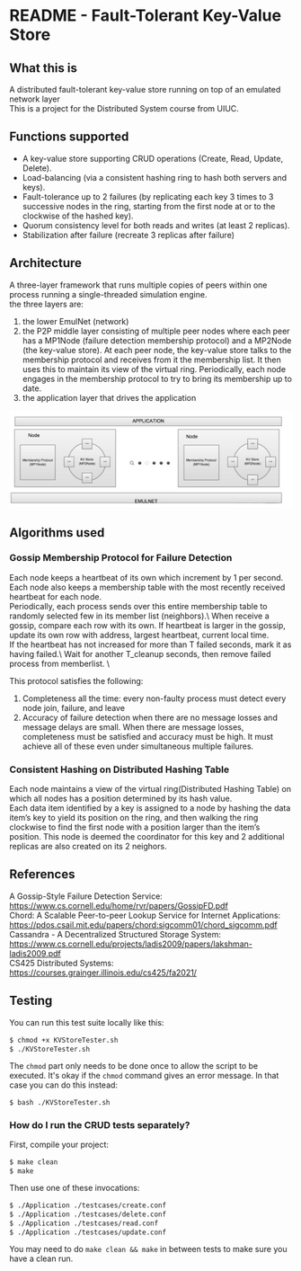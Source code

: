 
# README - Fault-Tolerant Key-Value Store

## What this is
A distributed fault-tolerant key-value store running on top of an emulated network layer\
This is a project for the Distributed System course from UIUC.

## Functions supported  
- A key-value store supporting ​CRUD operations​ (Create, Read, Update, Delete).
- Load-balancing​ (via a consistent hashing ring to hash both servers and keys).
- Fault-tolerance​ up to 2 failures (by replicating each key 3 times to 3 successive nodes in the ring, starting from the first node at or to the clockwise of the hashed key).
- Quorum consistency level​ for both reads and writes (at least 2 replicas).
- Stabilization​ after failure (recreate 3 replicas after failure)

## Architecture 
A three-layer framework that runs multiple copies of peers within one process running a single-threaded simulation engine.\
the three layers are:
1. the lower EmulNet (network)
2. the P2P middle layer consisting of multiple peer nodes where each peer has a MP1Node (failure detection membership protocol) and a MP2Node (the key-value store). At each peer node, the key-value store talks to the membership protocol and receives from it the membership list. It then uses this to maintain its view of the virtual ring. Periodically, each node engages in the membership protocol to try to bring its membership up to date. 
3. the application layer that drives the application

![Image of 3 layer architecture](/architecture.jpg)


## Algorithms used 
### Gossip Membership Protocol for Failure Detection
Each node keeps a heartbeat of its own which increment by 1 per second.\
Each node also keeps a membership table with the most recently received heartbeat for each node.\
Periodically, each process sends over this entire membership table to randomly selected few in its member list (neighbors).\ 
When receive a gossip, compare each row with its own. If heartbeat is larger in the gossip, update its own row with address, largest heartbeat, current local time. \
If the heartbeat has not increased for more than T failed seconds, mark it as having failed.\ 
Wait for another T_cleanup seconds, then remove failed process from memberlist. \

This protocol satisfies the following: 
1. Completeness all the time: every non-faulty process must detect every node join, failure, and leave
2. Accuracy of failure detection when there are no message losses and message delays are small. When there are message losses, completeness must be satisfied and accuracy must be high. It must achieve all of these even under simultaneous multiple failures.


### Consistent Hashing on Distributed Hashing Table
Each node maintains a view of the virtual ring(Distributed Hashing Table) on which all nodes has a position determined by its hash value.\
Each data item identified by a key is assigned to a node by hashing the data item’s key to yield its position on the ring, and then walking the ring clockwise to find the first node with a position larger than the item’s position. This node is deemed the coordinator for this key and 2 additional replicas are also created on its 2 neighors.

## References
A Gossip-Style Failure Detection Service: https://www.cs.cornell.edu/home/rvr/papers/GossipFD.pdf \
Chord: A Scalable Peer-to-peer Lookup Service for Internet Applications: https://pdos.csail.mit.edu/papers/chord:sigcomm01/chord_sigcomm.pdf \
Cassandra - A Decentralized Structured Storage System: https://www.cs.cornell.edu/projects/ladis2009/papers/lakshman-ladis2009.pdf  \
CS425 Distributed Systems: https://courses.grainger.illinois.edu/cs425/fa2021/  
 
## Testing

You can run this test suite locally like this:

```
$ chmod +x KVStoreTester.sh
$ ./KVStoreTester.sh
```

The `chmod` part only needs to be done once to allow the script to be executed. It's okay if the `chmod` command gives an error message. In that case you can do this instead:

```
$ bash ./KVStoreTester.sh
```

### How do I run the CRUD tests separately?

First, compile your project:

```
$ make clean
$ make
```

Then use one of these invocations:

```
$ ./Application ./testcases/create.conf
$ ./Application ./testcases/delete.conf
$ ./Application ./testcases/read.conf
$ ./Application ./testcases/update.conf
```

You may need to do `make clean && make` in between tests to make sure you have a clean run.
